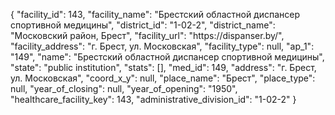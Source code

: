 {
    "facility_id": 143,
    "facility_name": "Брестский областной диспансер спортивной медицины",
    "district_id": "1-02-2",
    "district_name": "Московский район, Брест",
    "facility_url": "https:\/\/dispanser.by\/",
    "facility_address": "г. Брест, ул. Московская",
    "facility_type": null,
    "ap_1": "149",
    "name": "Брестский областной диспансер спортивной медицины",
    "state": "public institution",
    "stats": [],
    "med_id": 149,
    "address": "г. Брест, ул. Московская",
    "coord_x_y": null,
    "place_name": "Брест",
    "place_type": null,
    "year_of_closing": null,
    "year_of_opening": "1950",
    "healthcare_facility_key": 143,
    "administrative_division_id": "1-02-2"
}